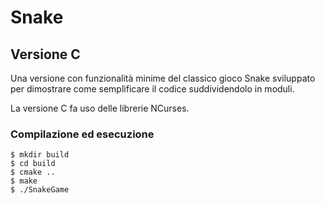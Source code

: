 # Snake

## Versione C

Una versione con funzionalità minime del classico gioco Snake
sviluppato per dimostrare come semplificare il codice suddividendolo
in moduli.

La versione C fa uso delle librerie NCurses.

### Compilazione ed esecuzione

```
$ mkdir build
$ cd build
$ cmake ..
$ make
$ ./SnakeGame
```
